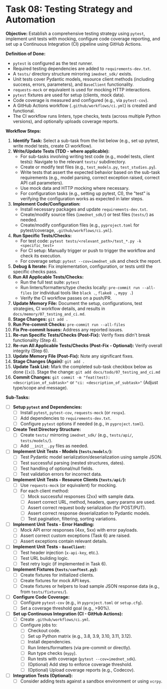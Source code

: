 # Task 08: Testing Strategy and Automation

**Objective:** Establish a comprehensive testing strategy using `pytest`, implement unit tests with mocking, configure code coverage reporting, and set up a Continuous Integration (CI) pipeline using GitHub Actions.

**Definition of Done:**

* `pytest` is configured as the test runner.
* Required testing dependencies are added to `requirements-dev.txt`.
* A `tests/` directory structure mirroring `imednet_sdk/` exists.
* Unit tests cover Pydantic models, resource client methods (including success, errors, parameters), and `BaseClient` functionality.
* `requests-mock` or equivalent is used for mocking HTTP interactions.
* `pytest` fixtures are used for setup (clients, mock data).
* Code coverage is measured and configured (e.g., via `pytest-cov`).
* A GitHub Actions workflow (`.github/workflows/ci.yml`) is created and functional.
* The CI workflow runs linters, type checks, tests (across multiple Python versions), and optionally uploads coverage reports.

**Workflow Steps:**

1. **Identify Task:** Select a sub-task from the list below (e.g., set up pytest, write model tests, create CI workflow).
2. **Write/Update Tests (TDD - where applicable):**
   * For sub-tasks involving writing test code (e.g., model tests, client tests): Navigate to the relevant `tests/` subdirectory.
   * Create or modify test files (e.g., `test_models.py`, `test_studies.py`).
   * Write tests that assert the expected behavior based on the sub-task requirements (e.g., model parsing, correct exception raised, correct API call parameters).
   * Use mock data and HTTP mocking where necessary.
   * For configuration tasks (e.g., setting up pytest, CI), the "test" is verifying the configuration works as expected in later steps.
3. **Implement Code/Configuration:**
   * Install necessary packages and update `requirements-dev.txt`.
   * Create/modify source files (`imednet_sdk/`) or test files (`tests/`) as needed.
   * Create/modify configuration files (e.g., `pyproject.toml` for pytest/coverage, `.github/workflows/ci.yml`).
4. **Run Specific Tests/Checks:**
   * For test code: `pytest tests/<relevant_path>/test_*.py -k <specific_test>`
   * For CI setup: Manually trigger or push to trigger the workflow and check its execution.
   * For coverage setup: `pytest --cov=imednet_sdk` and check the report.
5. **Debug & Iterate:** Fix implementation, configuration, or tests until the specific checks pass.
6. **Run All Applicable Tests/Checks:**
   * Run the full test suite: `pytest`
   * Run linters/formatters/type checks locally: `pre-commit run --all-files` (or individual tools like `black .`, `flake8 .`, `mypy .`)
   * Verify the CI workflow passes on a push/PR.
7. **Update Memory File:** Document the setup, configurations, test strategies, CI workflow details, and results in `docs/memory/07_testing_and_ci.md`.
8. **Stage Changes:** `git add .`
9. **Run Pre-commit Checks:** `pre-commit run --all-files`
10. **Fix Pre-commit Issues:** Address any reported issues.
11. **Re-run Specific Tests/Checks (Post-Fix):** Verify fixes didn't break functionality (Step 4).
12. **Re-run All Applicable Tests/Checks (Post-Fix - Optional):** Verify overall integrity (Step 6).
13. **Update Memory File (Post-Fix):** Note any significant fixes.
14. **Stage Changes (Again):** `git add .`
15. **Update Task List:** Mark the completed sub-task checkbox below as done (`[x]`). Stage the change: `git add docs/todo/07_testing_and_ci.md`
16. **Commit Changes:** `git commit -m "feat(test): <description_of_subtask>"` or `"ci: <description_of_subtask>"` (Adjust type/scope and message).

**Sub-Tasks:**

* [ ] **Setup `pytest` and Dependencies:**
  * [ ] Install `pytest`, `pytest-cov`, `requests-mock` (or `respx`).
  * [ ] Add dependencies to `requirements-dev.txt`.
  * [ ] Configure `pytest` options if needed (e.g., in `pyproject.toml`).
* [ ] **Create Test Directory Structure:**
  * [ ] Create `tests/` mirroring `imednet_sdk/` (e.g., `tests/api/`, `tests/models/`).
  * [ ] Add `__init__.py` files as needed.
* [ ] **Implement Unit Tests - Models (`tests/models/`):**
  * [ ] Test Pydantic model serialization/deserialization using sample JSON.
  * [ ] Test successful parsing (nested structures, dates).
  * [ ] Test handling of optional/null fields.
  * [ ] Test validation errors for incorrect data.
* [ ] **Implement Unit Tests - Resource Clients (`tests/api/`):**
  * [ ] Use `requests-mock` (or equivalent) for mocking.
  * [ ] For each client method:
    * [ ] Mock successful responses (2xx) with sample data.
    * [ ] Assert correct URL, method, headers, query params are used.
    * [ ] Assert correct request body serialization (for POST/PUT).
    * [ ] Assert correct response deserialization to Pydantic models.
    * [ ] Test pagination, filtering, sorting variations.
* [ ] **Implement Unit Tests - Error Handling:**
  * [ ] Mock API error responses (4xx, 5xx) with error payloads.
  * [ ] Assert correct custom exceptions (Task 6) are raised.
  * [ ] Assert exceptions contain relevant details.
* [ ] **Implement Unit Tests - `BaseClient`:**
  * [ ] Test header injection (`x-api-key`, etc.).
  * [ ] Test URL building logic.
  * [ ] Test retry logic (if implemented in Task 6).
* [ ] **Implement Fixtures (`tests/conftest.py`):**
  * [ ] Create fixtures for initialized clients.
  * [ ] Create fixtures for mock API keys.
  * [ ] Create fixtures or helpers to load sample JSON response data (e.g., from `tests/fixtures/`).
* [ ] **Configure Code Coverage:**
  * [ ] Configure `pytest-cov` (e.g., in `pyproject.toml` or `setup.cfg`).
  * [ ] Set a coverage threshold goal (e.g., >90%).
* [ ] **Set up Continuous Integration (CI - GitHub Actions):**
  * [ ] Create `.github/workflows/ci.yml`.
  * [ ] Configure jobs to:
    * [ ] Checkout code.
    * [ ] Set up Python matrix (e.g., 3.8, 3.9, 3.10, 3.11, 3.12).
    * [ ] Install dependencies.
    * [ ] Run linters/formatters (via pre-commit or directly).
    * [ ] Run type checks (`mypy`).
    * [ ] Run tests with coverage (`pytest --cov=imednet_sdk`).
    * [ ] (Optional) Add step to enforce coverage threshold.
    * [ ] (Optional) Upload coverage reports (e.g., Codecov).
* [ ] **Integration Tests (Optional):**
  * [ ] Consider adding tests against a sandbox environment or using `vcrpy`.

